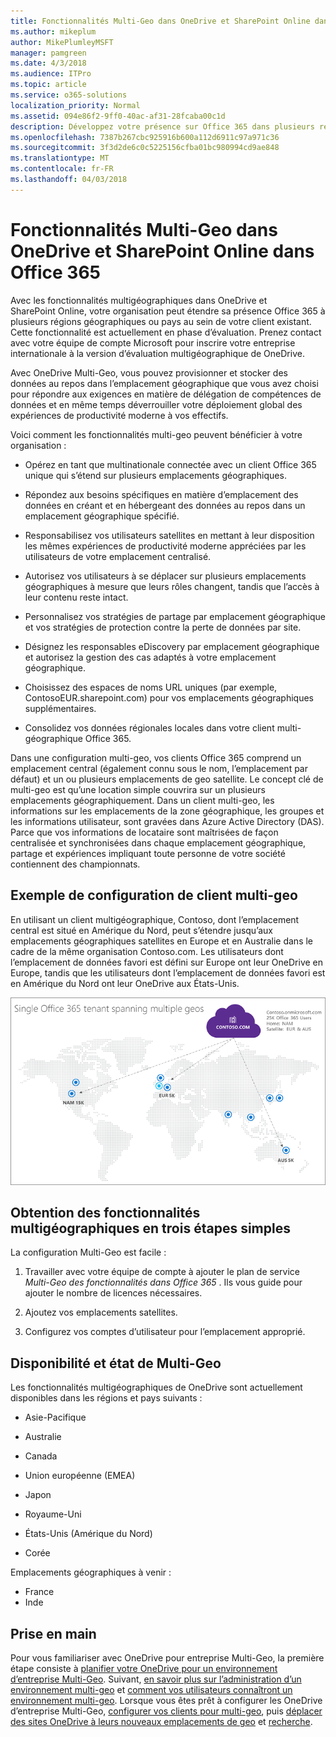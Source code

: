 ```yaml
---
title: Fonctionnalités Multi-Geo dans OneDrive et SharePoint Online dans Office 365
ms.author: mikeplum
author: MikePlumleyMSFT
manager: pamgreen
ms.date: 4/3/2018
ms.audience: ITPro
ms.topic: article
ms.service: o365-solutions
localization_priority: Normal
ms.assetid: 094e86f2-9ff0-40ac-af31-28fcaba00c1d
description: Développez votre présence sur Office 365 dans plusieurs régions géographiques avec des capacités multi-geo dans SharePoint Online et de OneDrive.
ms.openlocfilehash: 7387b267cbc925916b600a112d6911c97a971c36
ms.sourcegitcommit: 3f3d2de6c0c5225156cfba01bc980994cd9ae848
ms.translationtype: MT
ms.contentlocale: fr-FR
ms.lasthandoff: 04/03/2018
---
```

# <a name="multi-geo-capabilities-in-onedrive-and-sharepoint-online-in-office-365"></a>Fonctionnalités Multi-Geo dans OneDrive et SharePoint Online dans Office 365

Avec les fonctionnalités multigéographiques dans OneDrive et SharePoint Online, votre organisation peut étendre sa présence Office 365 à plusieurs régions géographiques ou pays au sein de votre client existant. Cette fonctionnalité est actuellement en phase d’évaluation. Prenez contact avec votre équipe de compte Microsoft pour inscrire votre entreprise internationale à la version d’évaluation multigéographique de OneDrive.
  
Avec OneDrive Multi-Geo, vous pouvez provisionner et stocker des données au repos dans l’emplacement géographique que vous avez choisi pour répondre aux exigences en matière de délégation de compétences de données et en même temps déverrouiller votre déploiement global des expériences de productivité moderne à vos effectifs.
  
Voici comment les fonctionnalités multi-geo peuvent bénéficier à votre organisation :
  
- Opérez en tant que multinationale connectée avec un client Office 365 unique qui s’étend sur plusieurs emplacements géographiques.
    
- Répondez aux besoins spécifiques en matière d’emplacement des données en créant et en hébergeant des données au repos dans un emplacement géographique spécifié.
    
- Responsabilisez vos utilisateurs satellites en mettant à leur disposition les mêmes expériences de productivité moderne appréciées par les utilisateurs de votre emplacement centralisé.
    
- Autorisez vos utilisateurs à se déplacer sur plusieurs emplacements géographiques à mesure que leurs rôles changent, tandis que l’accès à leur contenu reste intact.
    
- Personnalisez vos stratégies de partage par emplacement géographique et vos stratégies de protection contre la perte de données par site.
    
- Désignez les responsables eDiscovery par emplacement géographique et autorisez la gestion des cas adaptés à votre emplacement géographique.
    
- Choisissez des espaces de noms URL uniques (par exemple, ContosoEUR.sharepoint.com) pour vos emplacements géographiques supplémentaires.
    
- Consolidez vos données régionales locales dans votre client multi-géographique Office 365.
    
Dans une configuration multi-geo, vos clients Office 365 comprend un emplacement central (également connu sous le nom, l’emplacement par défaut) et un ou plusieurs emplacements de geo satellite. Le concept clé de multi-geo est qu’une location simple couvrira sur un plusieurs emplacements géographiquement. Dans un client multi-geo, les informations sur les emplacements de la zone géographique, les groupes et les informations utilisateur, sont gravées dans Azure Active Directory (DAS). Parce que vos informations de locataire sont maîtrisées de façon centralisée et synchronisées dans chaque emplacement géographique, partage et expériences impliquant toute personne de votre société contiennent des championnats.
  
## <a name="sample-multi-geo-tenant-configuration"></a>Exemple de configuration de client multi-geo

En utilisant un client multigéographique, Contoso, dont l’emplacement central est situé en Amérique du Nord, peut s’étendre jusqu’aux emplacements géographiques satellites en Europe et en Australie dans le cadre de la même organisation Contoso.com. Les utilisateurs dont l’emplacement de données favori est défini sur Europe ont leur OneDrive en Europe, tandis que les utilisateurs dont l’emplacement de données favori est en Amérique du Nord ont leur OneDrive aux États-Unis.
  
![Carte du monde affichant les emplacements géographique de Contoso et autres emplacements disponibles geo](images/df317ccc-2e53-411d-9211-a5aee63ca1e5.png)
  
## <a name="get-multi-geo-features-in-three-simple-steps"></a>Obtention des fonctionnalités multigéographiques en trois étapes simples

La configuration Multi-Geo est facile :
  
1. Travailler avec votre équipe de compte à ajouter le plan de service _Multi-Geo des fonctionnalités dans Office 365_ . Ils vous guide pour ajouter le nombre de licences nécessaires.
    
2. Ajoutez vos emplacements satellites.
    
3. Configurez vos comptes d’utilisateur pour l’emplacement approprié.
    
## <a name="multi-geo-status-and-availability"></a>Disponibilité et état de Multi-Geo

Les fonctionnalités multigéographiques de OneDrive sont actuellement disponibles dans les régions et pays suivants :
  
- Asie-Pacifique
    
- Australie
    
- Canada
    
- Union européenne (EMEA)
    
- Japon
    
- Royaume-Uni
    
- États-Unis (Amérique du Nord)
    
- Corée
      
Emplacements géographiques à venir :
  
- France
- Inde
    
## <a name="getting-started"></a>Prise en main

Pour vous familiariser avec OneDrive pour entreprise Multi-Geo, la première étape consiste à [planifier votre OneDrive pour un environnement d’entreprise Multi-Geo](plan-for-multi-geo.md). Suivant, [en savoir plus sur l’administration d’un environnement multi-geo](administering-a-multi-geo-environment.md) et [comment vos utilisateurs connaîtront un environnement multi-geo](multi-geo-user-experience.md). Lorsque vous êtes prêt à configurer les OneDrive d’entreprise Multi-Geo, [configurer vos clients pour multi-geo](multi-geo-tenant-configuration.md), puis [déplacer des sites OneDrive à leurs nouveaux emplacements de geo](move-onedrive-between-geo-locations.md) et [recherche](configure-search-for-multi-geo.md).
